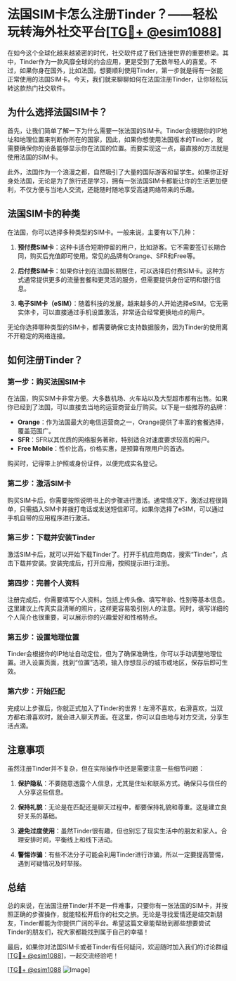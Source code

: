 # 法国SIM卡怎么注册Tinder？——轻松玩转海外社交平台[[TG💪+ @esim1088](https://t.me/s/esim1088)]

在如今这个全球化越来越紧密的时代，社交软件成了我们连接世界的重要桥梁。其中，Tinder作为一款风靡全球的约会应用，更是受到了无数年轻人的喜爱。不过，如果你身在国外，比如法国，想要顺利使用Tinder，第一步就是得有一张能正常使用的法国SIM卡。今天，我们就来聊聊如何在法国注册Tinder，让你轻松玩转这款热门社交软件。

## 为什么选择法国SIM卡？

首先，让我们简单了解一下为什么需要一张法国的SIM卡。Tinder会根据你的IP地址和地理位置来判断你所在的国家，因此，如果你想使用法国版本的Tinder，就需要确保你的设备能够显示你在法国的位置。而要实现这一点，最直接的方法就是使用法国的SIM卡。

此外，法国作为一个浪漫之都，自然吸引了大量的国际游客和留学生。如果你正好身处法国，无论是为了旅行还是学习，拥有一张法国SIM卡都能让你的生活更加便利，不仅方便与当地人交流，还能随时随地享受高速网络带来的乐趣。

## 法国SIM卡的种类

在法国，你可以选择多种类型的SIM卡。一般来说，主要有以下几种：

1. **预付费SIM卡**：这种卡适合短期停留的用户，比如游客。它不需要签订长期合同，购买后充值即可使用。常见的品牌有Orange、SFR和Free等。
   
2. **后付费SIM卡**：如果你计划在法国长期居住，可以选择后付费SIM卡。这种方式通常提供更多的流量套餐和更灵活的服务，但需要提供身份证明和银行信息。

3. **电子SIM卡（eSIM）**：随着科技的发展，越来越多的人开始选择eSIM。它无需实体卡，可以直接通过手机设置激活，非常适合经常更换地点的用户。

无论你选择哪种类型的SIM卡，都需要确保它支持数据服务，因为Tinder的使用离不开稳定的网络连接。

## 如何注册Tinder？

### 第一步：购买法国SIM卡

在法国，购买SIM卡非常方便。大多数机场、火车站以及大型超市都有出售。如果你已经到了法国，可以直接去当地的运营商营业厅购买。以下是一些推荐的品牌：

- **Orange**：作为法国最大的电信运营商之一，Orange提供了丰富的套餐选择，覆盖范围广。
- **SFR**：SFR以其优质的网络服务著称，特别适合对速度要求较高的用户。
- **Free Mobile**：性价比高，价格实惠，是预算有限用户的首选。

购买时，记得带上护照或身份证件，以便完成实名登记。

### 第二步：激活SIM卡

购买SIM卡后，你需要按照说明书上的步骤进行激活。通常情况下，激活过程很简单，只需插入SIM卡并拨打电话或发送短信即可。如果你选择了eSIM，可以通过手机自带的应用程序进行激活。

### 第三步：下载并安装Tinder

激活SIM卡后，就可以开始下载Tinder了。打开手机应用商店，搜索“Tinder”，点击下载并安装。安装完成后，打开应用，按照提示进行注册。

### 第四步：完善个人资料

注册完成后，你需要填写个人资料。包括上传头像、填写年龄、性别等基本信息。这里建议上传真实且清晰的照片，这样更容易吸引别人的注意。同时，填写详细的个人简介也很重要，可以展示你的兴趣爱好和性格特点。

### 第五步：设置地理位置

Tinder会根据你的IP地址自动定位，但为了确保准确性，你可以手动调整地理位置。进入设置页面，找到“位置”选项，输入你想显示的城市或地区，保存后即可生效。

### 第六步：开始匹配

完成以上步骤后，你就正式加入了Tinder的世界！左滑不喜欢，右滑喜欢，当双方都右滑喜欢时，就会进入聊天界面。在这里，你可以自由地与对方交流，分享生活点滴。

## 注意事项

虽然注册Tinder并不复杂，但在实际操作中还是需要注意一些细节问题：

1. **保护隐私**：不要随意透露个人信息，尤其是住址和联系方式。确保只与信任的人分享这些信息。
   
2. **保持礼貌**：无论是在匹配还是聊天过程中，都要保持礼貌和尊重。这是建立良好关系的基础。

3. **避免过度使用**：虽然Tinder很有趣，但也别忘了现实生活中的朋友和家人。合理安排时间，平衡线上和线下活动。

4. **警惕诈骗**：有些不法分子可能会利用Tinder进行诈骗，所以一定要提高警惕，遇到可疑情况及时举报。

## 总结

总的来说，在法国注册Tinder并不是一件难事，只要你有一张法国的SIM卡，并按照正确的步骤操作，就能轻松开启你的社交之旅。无论是寻找爱情还是结交新朋友，Tinder都能为你提供广阔的平台。希望这篇文章能帮助到那些想要尝试Tinder的朋友们，祝大家都能找到属于自己的幸福！

最后，如果你对法国SIM卡或者Tinder有任何疑问，欢迎随时加入我们的讨论群组[[TG💪+ @esim1088](https://t.me/s/esim1088)]，一起交流经验吧！

[[TG💪+ @esim1088](https://t.me/s/esim1088) ![Image](https://i.postimg.cc/4NQfJmqS/Snipaste-2025-05-13-00-14-12.png)]